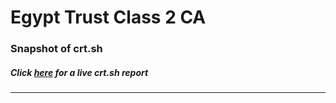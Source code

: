 # Egypt Trust Class 2 CA
### Snapshot of crt.sh
##### Click [here](https://crt.sh/?q=EC0057214FB1A33698A49FD40ACCE573DC9CFC9F223F225C90E74BCD88D549FB) for a live crt.sh report

---
